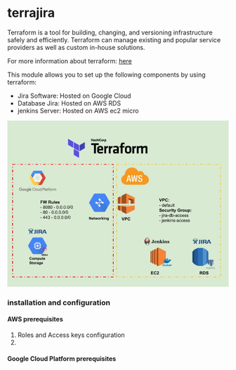 # terrajira


Terraform is a tool for building, changing, and versioning infrastructure safely and efficiently. Terraform can manage existing and popular service providers as well as custom in-house solutions.

For more information about terraform: [here](https://www.terraform.io/intro/index.html)

This module allows you to set up the following components by using terraform:

* Jira Software: Hosted on Google Cloud 
* Database Jira: Hosted on AWS RDS 
* jenkins Server: Hosted on AWS ec2 micro

![ TerraJiraImage ](https://github.com/fsclyde/terrajira/blob/master/images/TerraProject.jpg)


### installation and configuration


#### AWS prerequisites 

1) Roles and Access keys configuration
2) 

#### Google Cloud Platform prerequisites 

